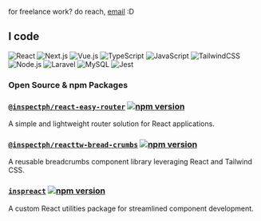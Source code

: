 for freelance work? do reach, [email](mailto:inspectph@gmail.com) :D

## I code

![React](https://img.shields.io/badge/React-61DAFB?style=for-the-badge&logo=react&logoColor=black)
![Next.js](https://img.shields.io/badge/Next.js-000000?style=for-the-badge&logo=nextdotjs&logoColor=white)
![Vue.js](https://img.shields.io/badge/Vue.js-42B883?style=for-the-badge&logo=vue.js&logoColor=white)
![TypeScript](https://img.shields.io/badge/TypeScript-3178C6?style=for-the-badge&logo=typescript&logoColor=white)
![JavaScript](https://img.shields.io/badge/JavaScript-F7DF1E?style=for-the-badge&logo=javascript&logoColor=black)
![TailwindCSS](https://img.shields.io/badge/Tailwind_CSS-38B2AC?style=for-the-badge&logo=tailwind-css&logoColor=white)
![Node.js](https://img.shields.io/badge/Node.js-339933?style=for-the-badge&logo=node.js&logoColor=white)
![Laravel](https://img.shields.io/badge/Laravel-FF2D20?style=for-the-badge&logo=laravel&logoColor=white)
![MySQL](https://img.shields.io/badge/MySQL-005C84?style=for-the-badge&logo=mysql&logoColor=white)
![Jest](https://img.shields.io/badge/Jest-C21325?style=for-the-badge&logo=jest&logoColor=white)


### Open Source & npm Packages
### [`@inspectph/react-easy-router`](https://github.com/inspect07/inspectph-react-easy-router)  [![npm version](https://img.shields.io/npm/v/@inspectph/react-easy-router?color=blue&logo=npm)](https://www.npmjs.com/package/@inspectph/react-easy-router)  
A simple and lightweight router solution for React applications.  
### [`@inspectph/reacttw-bread-crumbs`](https://github.com/inspect07/inspectph-reacttw-bread-crumbs)  [![npm version](https://img.shields.io/npm/v/@inspectph/reacttw-bread-crumbs?color=blue&logo=npm)](https://www.npmjs.com/package/@inspectph/reacttw-bread-crumbs)  
A reusable breadcrumbs component library leveraging React and Tailwind CSS. 
### [`inspreact`](https://github.com/inspect07/inspreact)  [![npm version](https://img.shields.io/npm/v/inspreact?color=blue&logo=npm)](https://www.npmjs.com/package/inspreact)  
A custom React utilities package for streamlined component development. 
